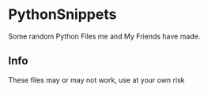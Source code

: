 # PythonSnippets
Some random Python Files me and My Friends have made.

## Info
These files may or may not work, use at your own risk
